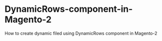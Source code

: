 # DynamicRows-component-in-Magento-2
How to create dynamic filed using DynamicRows component in Magento-2
